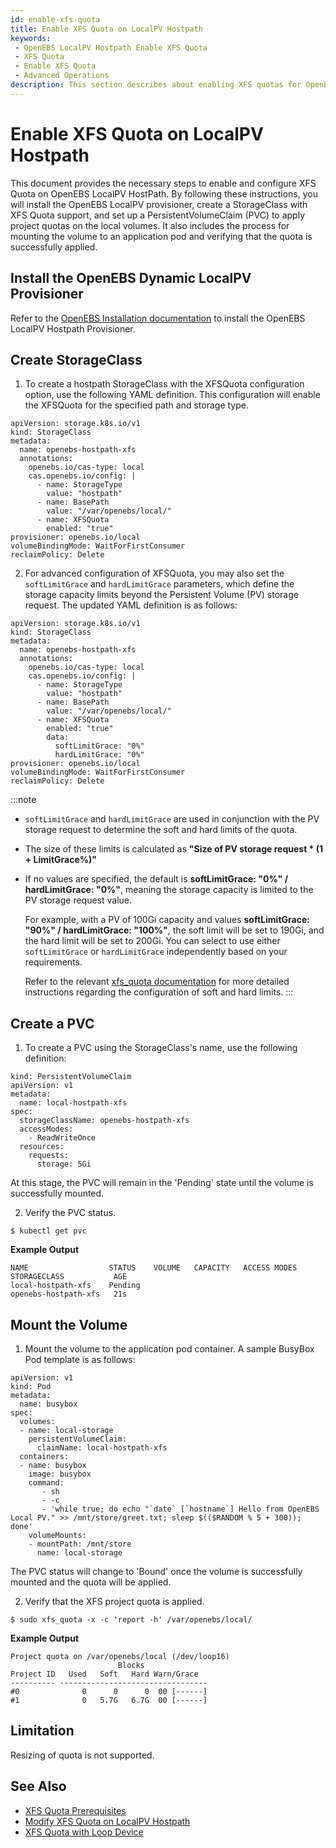 ```yaml
---
id: enable-xfs-quota
title: Enable XFS Quota on LocalPV Hostpath
keywords:
 - OpenEBS LocalPV Hostpath Enable XFS Quota
 - XFS Quota
 - Enable XFS Quota
 - Advanced Operations
description: This section describes about enabling XFS quotas for OpenEBS LocalPV Hostpath. 
---
```


# Enable XFS Quota on LocalPV Hostpath

This document provides the necessary steps to enable and configure XFS Quota on OpenEBS LocalPV HostPath. By following these instructions, you will install the OpenEBS LocalPV provisioner, create a StorageClass with XFS Quota support, and set up a PersistentVolumeClaim (PVC) to apply project quotas on the local volumes. It also includes the process for mounting the volume to an application pod and verifying that the quota is successfully applied.

## Install the OpenEBS Dynamic LocalPV Provisioner

Refer to the [OpenEBS Installation documentation](../../../../../quickstart-guide/installation.md) to install the OpenEBS LocalPV Hostpath Provisioner.

## Create StorageClass

1. To create a hostpath StorageClass with the XFSQuota configuration option, use the following YAML definition. This configuration will enable the XFSQuota for the specified path and storage type.

```
apiVersion: storage.k8s.io/v1
kind: StorageClass
metadata:
  name: openebs-hostpath-xfs
  annotations:
    openebs.io/cas-type: local
    cas.openebs.io/config: |
      - name: StorageType
        value: "hostpath"
      - name: BasePath
        value: "/var/openebs/local/"
      - name: XFSQuota
        enabled: "true"
provisioner: openebs.io/local
volumeBindingMode: WaitForFirstConsumer
reclaimPolicy: Delete
```

2. For advanced configuration of XFSQuota, you may also set the `softLimitGrace` and `hardLimitGrace` parameters, which define the storage capacity limits beyond the Persistent Volume (PV) storage request. The updated YAML definition is as follows:

```
apiVersion: storage.k8s.io/v1
kind: StorageClass
metadata:
  name: openebs-hostpath-xfs
  annotations:
    openebs.io/cas-type: local
    cas.openebs.io/config: |
      - name: StorageType
        value: "hostpath"
      - name: BasePath
        value: "/var/openebs/local/"
      - name: XFSQuota
        enabled: "true"
        data:
          softLimitGrace: "0%"
          hardLimitGrace: "0%"
provisioner: openebs.io/local
volumeBindingMode: WaitForFirstConsumer
reclaimPolicy: Delete
```

:::note
- `softLimitGrace` and `hardLimitGrace` are used in conjunction with the PV storage request to determine the soft and hard limits of the quota.

- The size of these limits is calculated as **"Size of PV storage request * (1 + LimitGrace%)"**

- If no values are specified, the default is **softLimitGrace: "0%" / hardLimitGrace: "0%"**, meaning the storage capacity is limited to the PV storage request value.
  
  For example, with a PV of 100Gi capacity and values **softLimitGrace: "90%" / hardLimitGrace: "100%"**, the soft limit will be set to 190Gi, and the hard limit will be set to 200Gi.
  You can select to use either `softLimitGrace` or `hardLimitGrace` independently based on your requirements.

  Refer to the relevant [xfs_quota documentation](https://man7.org/linux/man-pages/man8/xfs_quota.8.html#QUOTA_OVERVIEW) for more detailed instructions regarding the configuration of soft and hard limits.
:::

## Create a PVC

1. To create a PVC using the StorageClass's name, use the following definition:

```
kind: PersistentVolumeClaim
apiVersion: v1
metadata:
  name: local-hostpath-xfs
spec:
  storageClassName: openebs-hostpath-xfs
  accessModes:
    - ReadWriteOnce
  resources:
    requests:
      storage: 5Gi
```

At this stage, the PVC will remain in the 'Pending' state until the volume is successfully mounted.

2. Verify the PVC status.

```
$ kubectl get pvc
```

**Example Output**

```
NAME                  STATUS    VOLUME   CAPACITY   ACCESS MODES   STORAGECLASS           AGE
local-hostpath-xfs    Pending                                      openebs-hostpath-xfs   21s
```

## Mount the Volume

1. Mount the volume to the application pod container. A sample BusyBox Pod template is as follows:

```
apiVersion: v1
kind: Pod
metadata:
  name: busybox
spec:
  volumes:
  - name: local-storage
    persistentVolumeClaim:
      claimName: local-hostpath-xfs
  containers:
  - name: busybox
    image: busybox
    command:
       - sh
       - -c
       - 'while true; do echo "`date` [`hostname`] Hello from OpenEBS Local PV." >> /mnt/store/greet.txt; sleep $(($RANDOM % 5 + 300)); done'
    volumeMounts:
    - mountPath: /mnt/store
      name: local-storage
```

The PVC status will change to 'Bound' once the volume is successfully mounted and the quota will be applied.

2. Verify that the XFS project quota is applied.

```
$ sudo xfs_quota -x -c 'report -h' /var/openebs/local/
```

**Example Output**

```
Project quota on /var/openebs/local (/dev/loop16)
                        Blocks
Project ID   Used   Soft   Hard Warn/Grace
---------- ---------------------------------
#0              0      0      0  00 [------]
#1              0   5.7G   6.7G  00 [------]
```

## Limitation

Resizing of quota is not supported.

## See Also

- [XFS Quota Prerequisites](xfs-quota-pre.md)
- [Modify XFS Quota on LocalPV Hostpath](modify-xfs-quota.md)
- [XFS Quota with Loop Device](xfs-quota-pre.md)